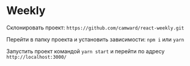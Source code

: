 # Weekly

Склонировать проект: `https://github.com/camward/react-weekly.git`

Перейти в папку проекта и установить зависимости: `npm i` или `yarn`

Запустить проект командой `yarn start` и перейти по адресу `http://localhost:3000/`